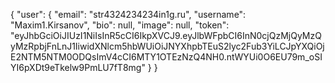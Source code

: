 {
    "user": {
        "email": "str4324234234in1g.ru",
        "username": "Maxim1.Kirsanov",
        "bio": null,
        "image": null,
        "token": "eyJhbGciOiJIUzI1NiIsInR5cCI6IkpXVCJ9.eyJlbWFpbCI6InN0cjQzMjQyMzQyMzRpbjFnLnJ1IiwidXNlcm5hbWUiOiJNYXhpbTEuS2lyc2Fub3YiLCJpYXQiOjE2NTM5NTM0ODQsImV4cCI6MTY1OTEzNzQ4NH0.ntWYUi0O6EU79m_oSIYI6pXDt9eTkelw9PmLU7fT8mg"
    }
}
